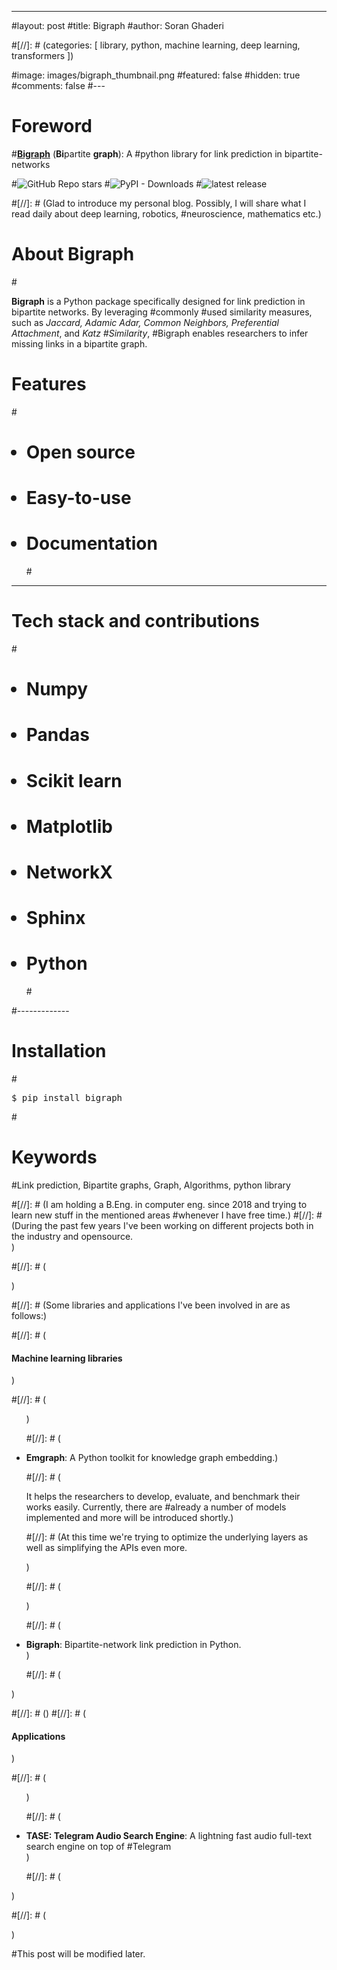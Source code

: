 ---
#layout: post
#title:  Bigraph
#author: Soran Ghaderi

#[//]: # (categories: [ library, python, machine learning, deep learning, transformers ])

#image: images/bigraph_thumbnail.png
#featured: false
#hidden: true
#comments: false
#---


# Foreword
#<b><a target="_blank" href="https://github.com/bi-graph/bigraph">Bigraph</a></b> (<b>Bi</b>partite <b>graph</b>): A #python library for link prediction in bipartite-networks</b> <br>

#<img alt="GitHub Repo stars" src="https://img.shields.io/github/stars/bi-graph/bigraph?style=social">
#<img alt="PyPI - Downloads" src="https://img.shields.io/pypi/dm/bigraph">
#<img src="https://img.shields.io/pypi/v/bigraph.svg" alt="latest release" />

#[//]: # (Glad to introduce my personal blog. Possibly, I will share what I read daily about deep learning, robotics, #neuroscience, mathematics etc.)

# About Bigraph
#<p><b>Bigraph</b> is a Python package specifically designed for link prediction in bipartite networks. By leveraging #commonly 
#used similarity measures, such as <i>Jaccard, Adamic Adar, Common Neighbors, Preferential Attachment</i>, and <i>Katz #Similarity</i>, 
#Bigraph enables researchers to infer missing links in a bipartite graph.</p>



# Features

#<ul>
#    <li>Open source</li>
#    <li>Easy-to-use</li>
#    <li>Documentation</li>
#</ul>

-------------

# Tech stack and contributions

#<ul>
#    <li>Numpy</li>
#    <li>Pandas</li>
#    <li>Scikit learn</li>
#    <li>Matplotlib</li>
#    <li>NetworkX</li>
#    <li>Sphinx</li>
#    <li>Python</li>

#</ul>

#-------------


# Installation
#<pre>$ pip install bigraph</pre>

#<br> 

# Keywords
#Link prediction, Bipartite graphs, Graph, Algorithms, python library

#[//]: # (I am holding a B.Eng. in computer eng. since 2018 and trying to learn new stuff in the mentioned areas #whenever I have free time.)
#[//]: # (During the past few years I've been working on different projects both in the industry and opensource.<br>)

#[//]: # (<div>)

#[//]: # (Some libraries and applications I've been involved in are as follows:)

#[//]: # (<h4>Machine learning libraries</h4>)

#[//]: # (<ul>)

#[//]: # (<li><b>Emgraph</b>: A Python toolkit for knowledge graph embedding.)

#[//]: # (<p>It helps the researchers to develop, evaluate, and benchmark their works easily. Currently, there are #already a number of models implemented and more will be introduced shortly.)

#[//]: # (At this time we're trying to optimize the underlying layers as well as simplifying the APIs even more.</p>)

#[//]: # (</li>)

#[//]: # (<li><b>Bigraph</b>: Bipartite-network link prediction in Python.</li>)

#[//]: # (</ul>)

#[//]: # ()
#[//]: # (<h4>Applications</h4>)

#[//]: # (<ul>)

#[//]: # (<li><b>TASE: Telegram Audio Search Engine</b>: A lightning fast audio full-text search engine on top of #Telegram</li>)

#[//]: # (</ul>)

#[//]: # (</div>)

#<span class="spoiler">This post will be modified later.</span>
